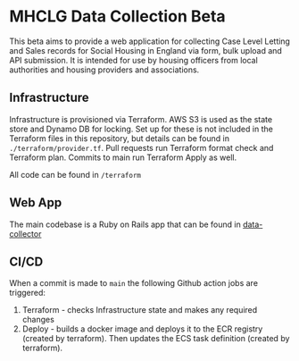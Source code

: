# MHCLG Data Collection Beta

This beta aims to provide a web application for collecting Case Level Letting and Sales records for Social Housing in England via form, bulk upload and API submission. It is intended for use by housing officers from local authorities and housing providers and associations.

## Infrastructure

Infrastructure is provisioned via Terraform. AWS S3 is used as the state store and Dynamo DB for locking. Set up for these is not included in the Terraform files in this repository, but details can be found in `./terraform/provider.tf`. Pull requests run Terraform format check and Terraform plan. Commits to main run Terraform Apply as well.

All code can be found in `/terraform`


## Web App

The main codebase is a Ruby on Rails app that can be found in [data-collector](data-collector)

## CI/CD

When a commit is made to `main` the following Github action jobs are triggered:

1. Terraform - checks Infrastructure state and makes any required changes
2. Deploy - builds a docker image and deploys it to the ECR registry (created by terraform). Then updates the ECS task definition (created by terraform).

